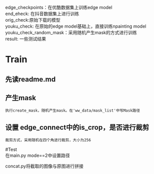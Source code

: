 edge_checkpoints：在优酷数据集上训练edge model  
end_eheck: 在抖音数据集上进行训练  
orig_check:原始下载的模型  
youku_check: 在原始的edge model基础上，直接训练npainting model    
youku_check_random_mask：采用随机产生mask的方式进行训练    
result: 一些测试结果    


# Train  
## 先读readme.md   
## 产生mask  
    执行create_mask，随机产生mask。在'ww_data/mask_list'中写Mask路径  
## 设置 edge_connect中的is_crop，是否进行裁剪    
    裁剪方式，采用随机在四个角进行裁剪，大小为256    

#Test  
在main.py mode==2中设置路径  

concat.py将截取的图像与原图进行拼接  